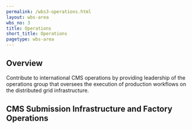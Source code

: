 ```yaml
---
permalink: /wbs3-operations.html
layout: wbs-area
wbs_no: 3
title: Operations
short_title: Operations
pagetype: wbs-area
---
```


## Overview

Contribute to international CMS operations by providing leadership of the operations group that oversees the execution of production workflows on the distributed grid infrastructure.

## CMS Submission Infrastructure and Factory Operations
